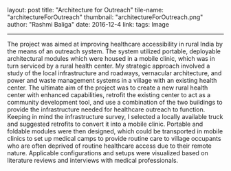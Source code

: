 layout: post
title:  "Architecture for Outreach"
tile-name: "architectureForOutreach"
thumbnail: "architectureForOutreach.png"
author: "Rashmi Baliga"
date:   2016-12-4
link:
tags: Image

 ---

 The project was aimed at improving healthcare accessibility in rural India by the means of an outreach system. The system utilized portable, deployable architectural modules which were housed in a mobile clinic, which was in turn serviced by a rural health center.
 My strategic approach involved a study of the local infrastructure and roadways, vernacular architecture, and power and waste management systems in a village with an existing health center. The ultimate aim of the project was to create a new rural health center with enhanced capabilities, retrofit the existing center to act as a community development tool, and use a combination of the two buildings to provide the infrastructure needed for healthcare outreach to function.
 Keeping in mind the infrastructure survey, I selected a locally available truck and suggested retrofits to convert it into a mobile clinic. Portable and foldable modules were then designed, which could be transported in mobile clinics to set up medical camps to provide routine care to village occupants who are often deprived of routine healthcare access due to their remote nature. Applicable configurations and setups were visualized based on literature reviews and interviews with medical professionals.
